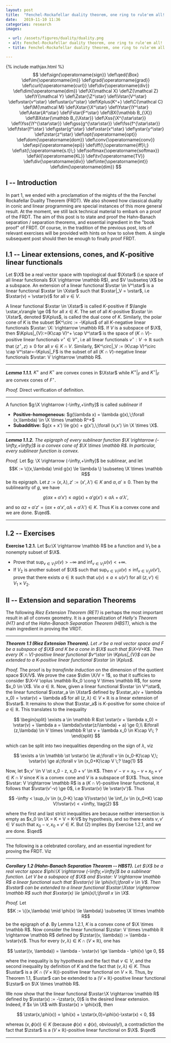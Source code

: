 ```yaml
---
layout: post
title:  "Fenchel-Rockafellar duality theorem, one ring to rule'em all! - Part 2"
date:   2019-11-10 11:36
categories: research
images:

 - url: /assets/figures/duality/duality.png
 - alt: Fenchel-Rockafellar duality theorem, one ring to rule'em all!
 - title: Fenchel-Rockafellar duality theorem, one ring to rule'em all!

---
```



{% include mathjax.html %}
$$
\def\sign{\operatorname{sign}}
\def\qed{\Box}
\def\im{\operatorname{im}}
\def\grad{\operatorname{grad}}
\def\curl{\operatorname{curl}}
\def\div{\operatorname{div}}
\def\dim{\operatorname{dim}}
\def\X{\mathcal X}
\def\Z{\mathcal Z}
\def\Y{\mathcal Y}
\def\Zstar{\Z^\star}
\def\Vstar{V^\star}
\def\vstar{v^\star}
\def\ustar{u^\star}
\def\Kplus{K^+}
\def\C{\mathcal C}
\def\M{\mathcal M}
\def\Xstar{\X^\star}
\def\Ystar{\Y^\star}
\def\Astar{A^\star}
\def\Fstar{F^\star}
\def\BX{\mathbb B_{\X}}
\def\BXstar{\mathbb B_{\Xstar}}
\def\Xss{\X^{\star\star}}
\def\Yss{\Y^{\star\star}}
\def\gss{g^{\star\star}}
\def\fss{f^{\star\star}}
\def\fstar{f^\star}
\def\gstar{g^\star}
\def\xstar{x^\star}
\def\ystar{y^\star}
\def\zstar{z^\star}
\def\opt{\operatorname{opt}}
\def\dom{\operatorname{dom}}
\def\conv{\operatorname{conv}}
\def\epi{\operatorname{epi}}
\def\iff{\;\operatorname{iff}\;}
\def\st{\;\operatorname{s.t}\;}
\def\softmax{\operatorname{softmax}}
\def\kl{\operatorname{KL}}
\def\tv{\operatorname{TV}}
\def\div{\operatorname{div}}
\def\inte{\operatorname{int}}
\def\dim{\operatorname{dim}}
$$

## I -- Introduction

In part 1, we ended with a proclamation of the mights of the the Fenchel Rockafellar Duality Theorem (FRDT). We also showed how classical duality in conic
and linear programming are special instances of this more general result. At the moment, we still lack technical material to embark on a proof of the FRDT.
The aim of this post is to state and proof the Hahn-Banach separation / separation theorems, and essential ingredient in the "book proof" of FRDT. Of course,
in the tradition of the previous post, lots of relevant exercises will be provided with hints on how to solve them. A single subsequent post should then
be enough to finally proof FRDT.

I.1 -- Linear extensions, cones, and $K$-positive linear functionals
----------------------------------------------------------------------------
Let $\X$ be a real vector space with topological dual $\Xstar$ (i.e space of all linear functionals $\X \rightarrow \mathbb R$), and $V \subseteq \X$
be a subspace. An extension of a linear functional $\vstar \in V^\star$ is a linear functional $\xstar \in \Xstar$ such that $\xstar|_V = \vstar$,
i.e $\xstar(v) = \vstar(v)$ for all $v \in V$.

A linear functional $\xstar \in \Xstar$ is called $K$-positive if $\langle \xstar,x\rangle \ge 0$ for all $x\in K$. The set of all $K$-positive 
$\xstar \in \Xstar$, denoted $\Kplus$, is called the dual cone of $K$. Similarly, the polar cone of $K$ is the subset $K^\circ := -\Kplus$ of all
$K$-negative linear functionals $\xstar: \X: \rightarrow \mathbb R$. If $V$ is a subspace of $\X$, then $\Kplus|_{V}:=(K\cap V)^+ \cap V^\star$ is the space of
$(K\cap V)$-positive linear functionals $v^\star \in V^\star$, i.e all linear functionals $v^\star:V \rightarrow \mathbb R$ such that
$\langle z^\star, z\rangle \ge 0$ for all $v \in K\cap V$. Similarly, $K^\circ|_V := (K\cap V)^\circ \cap V^\star=-\Kplus|_F$ is the subset of all
$(K\cap V)$-negative linear functionals $\vstar: V \rightarrow \mathbb R$.

---
***Lemma 1.1.1.***
$K^+$ and $K^\circ$ are convex cones in $\Xstar$ while $K^+|_F$ and $K^\circ|_F$ are convex cones of $F^\star$.

*Proof.* Direct verification of definition.

---

A function $g:\X \rightarrow (-\infty,+\infty]$ is called *sublinear* if

- **Positive-homogeneous:** $g(\lambda x) = \lambda g(x),\;\forall (x,\lambda) \in \X \times \mathbb R^+$
- **Subadditive:** $g(x + x') \le g(x) + g(x'),\;\forall (x,x') \in \X \times \X$.

---

***Lemma 1.1.2.*** *The epigraph of every sublinear function $\X \rightarrow (-\infty,+\infty]$  is a convex cone of $\X \times \mathbb R$.
In particular, every sublinear function is convex.*

*Proof.* Let $g: \X \rightarrow (-\infty,+\infty]$ be sublinear, and let $$K := \{(x,\lambda) \mid g(x) \le \lambda \} \subseteq \X \times \mathbb R$$
be its epigraph. Let $z:=(x,\lambda), z':=(x',\lambda') \in K$ and $\alpha,\alpha' \ge 0$. Then by the sublinearity of $g$, we have

$$
g(\alpha x + \alpha' x') \le \alpha g(x) + \alpha' g(x') \le \alpha\lambda + \alpha'\lambda',
$$

and so $\alpha z + \alpha' z' = (\alpha x + \alpha' x', \alpha\lambda + \alpha'\lambda' ) \in K$. Thus $K$ is a convex cone and we are done. $\qed$.

---


I.2 -- Exercises
------------------

**Exercise 1.2.1.** Let $u:\X \rightarrow \mathbb R$ be a function and $V_1$ be a nonempty subset of $\X$.

- Prove that $\sup_{v \in V_1}u(v) > -\infty$ and $\inf_{v \in V_1}u(v) < +\infty$.
-  If $V_2$ is another subset of $\X$ such that $\sup_{v \in V_1}u(v) \le \inf_{v \in V_2}u(v')$, prove that
there exists $a \in \mathbb R$ such that $u(v) \le a \le u(v')$ for all $(z,v') \in V_1 \times V_2$.


## II -- Extension and separation Theorems
The following *Riez Extension Theorem (RET)* is perhaps the most important result in all of convex geometry. It is a generalization of
*Helly's Theorem (HT)* and of the *Hahn-Banach Separation Theorem (HBST)*, which is the main ingredient in proving the VRDT.


---

***Theorem 1.1 (Riez Extension Theorem).***
*Let $\mathcal X$ be a real vector space and $F$ be a subspace of $\X$ and $K$ be a cone in $\X$ such that $\X=V+K$. Then every
$(K\cap V)$-positive linear functional $v^\star \in \Kplus|_{V}$ can be extended to a $K$-positive linear functional $\xstar \in \Kplus$.*

*Proof.* The proof is by *transfinite induction* on the dimension of the quotient space $\X/V$. We prove the case $\dim \X/V = 1$, so that it
sufficies to consider $\X=V \oplus \mathbb Rx_0 \cong V \times \mathbb R$, for some $x_0 \in \X$. Vix $a \in \mathbb R$. Now, given a linear functional
$\vstar \in V^\star$, the linear functional $\xstar_a \in \Xstar$ defined by $\xstar_a(v + \lambda x_0) = \vstar(v) + \lambda a$ for all
$(z,\lambda) \in V \times \mathbb R$ is a linear extension of $\vstar$. It remains to show that $\xstar_a$ is $K$-positive for some choice of $a \in \mathbb R$.
This translates to the inequality

$$
\begin{split}
\exists a \in \mathbb R &\st \xstar(v + \lambda x_0) = \vstar(v) + \lambda a = \lambda(\vstar(z/\lambda) + a) \ge 0,\\
&\forall (z,\lambda) \in V \times \mathbb R \st v + \lambda x_0 \in K\cap V\; ?
\end{split}
$$

which can be split into two inequalities depending on the sign of $\lambda$, viz

$$
\exists a \in \mathbb \st \vstar(v) \le a\;\forall v \in (x_0-K)\cap V,\; \vstar(v) \ge a\;\forall v \in (x_0+K)\cap V \;? \tag{1}
$$

Now, let $v,v' \in V \st x_0 - z, x_0 + v' \in K$. Then $v'-v = x_0-v + x_0 + v' \in K\cap V$ since $K$ is a convex cone and $V$ is a subspace of $\X$.
Thus, since $\vstar: V \rightarrow \mathbb R$ is a $(K\cap V)$-positive linear functional, it follows that $\vstar(v'-v) \ge 0$, i.e $\vstar(v) \le \vstar(v')$.
Thus

$$
-\infty < \sup_{v \in (x_0-K) \cap V}\vstar(v) \le \inf_{v \in (x_0+K) \cap V}\vstar(v) < +\infty, \tag{2}
$$

where the first and last strict inequalities are because neither intersection is empty as $x_0 \in \X = K + V = K-V$ by hypothesis, and so there exists $v, v' \in V$
such that $x_0-v,x_0+v' \in K$. But (2) implies (by Exercise 1.2.1, and we are done. $\qed$

---

The following is a celebrated corollary, and an essential ingredient for proving the FRDT. Viz

---

***Corollary 1.2 (Hahn-Banach Separation Theorem -- HBST).*** *Let $\X$ be a real vector space $\phi:\X \rightarrow (-\infty,+\infty]$ be a sublinear function.
Let $V$ be a subspace of $\X$ and $\vstar: V \rightarrow \mathbb R$ a linear functional such that $\vstar(v) \le \phi(v)\;\forall v \in V$. Then $\vstar$ can be extended
to a linear functional $\xstar:\Xstar \rightarrow \mathbb R$ such that $\xstar(x) \le \phi(x)\;\forall x \in \X$.*

*Proof.* Let $$K := \{(x,\lambda) \mid \phi(x) \le \lambda\} \subseteq \X \times \mathbb R$$ be the epigraph of $\phi$. By Lemma 1.2.1, $K$ is a convex cone of $\X \times \mathbb R$.
Now consider the linear functional $\zstar: V \times \mathbb R \rightarrow \mathbb R$ defined by $\zstar((v, \lambda)) := \lambda - \vstar(v)$. Thus for every
$(v,\lambda) \in K \cap (V \times \mathbb R)$, one has

$$
\ustar((v, \lambda)) = \lambda - \vstar(v) \ge \lambda - \phi(v) \ge 0,
$$

where the inequality is by hypothesis and the fact that $v \in V$, and the second inequality by definition of $K$ and the fact that $(v,\lambda) \in K$.
Thus $\ustar$ is a $(K \cap (V \times \mathbb R))$-positive linear functional on $V \times \mathbb R$. Thus, by Theorem 1.1, $\ustar$ can be extended
to a $(V \times \mathbb R)$-positive linear functional $\zstar$ on $\X \times \mathbb R$.

We now show that the linear functional $\xstar:\X \rightarrow \mathbb R$ defined by $\xstar(x) := -\zstar(x, 0)$ is the desired linear extension. Indeed, if $x \in \X$ with
$\xstar(x) > \phi(x)$, then

$$
\zstar(x,\phi(x)) = \phi(x) + \zstar(x,0)=\phi(x)-\xstar(x) < 0,
$$

whereas $(x,\phi(x)) \in K$ (because $\phi(x) \le \phi(x)$, obviously!), a contradiction the fact that $\zstar$ is a $(V \times \mathbb R)$-positive linear functional on $\X$. $\qed$

---
